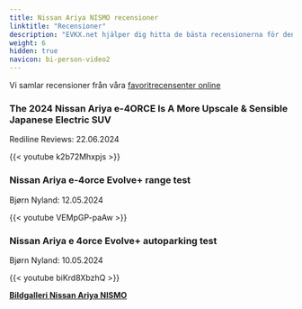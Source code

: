```yaml
---
title: Nissan Ariya NISMO recensioner
linktitle: "Recensioner"
description: "EVKX.net hjälper dig hitta de bästa recensionerna för denna modell."
weight: 6
hidden: true
navicon: bi-person-video2
---
```

Vi samlar recensioner från våra [favoritrecensenter online](../../../../../guides/evreviewers/)

<div class="container text-center shadow p-2 pe-4 mb-5 bg-body-tertiary rounded border">
<h3>The 2024 Nissan Ariya e-4ORCE Is A More Upscale & Sensible Japanese Electric SUV</h3>
<p>Rediline Reviews: 22.06.2024</p>

{{< youtube k2b72Mhxpjs >}}

</div>
<div class="container text-center shadow p-2 pe-4 mb-5 bg-body-tertiary rounded border">
<h3>Nissan Ariya e-4orce Evolve+ range test</h3>
<p>Bjørn Nyland: 12.05.2024</p>

{{< youtube VEMpGP-paAw >}}

</div>
<div class="container text-center shadow p-2 pe-4 mb-5 bg-body-tertiary rounded border">
<h3>Nissan Ariya e 4orce Evolve+ autoparking test</h3>
<p>Bjørn Nyland: 10.05.2024</p>

{{< youtube biKrd8XbzhQ >}}

</div>
<div class="mt-3 mb-3">
<a href="../gallery/" class="text-decoration-none text-black">
<strong><i class="bi-arrow-left"></i>Bildgalleri  </strong>
</a>
<a href="../" class="text-decoration-none text-black float-end">
<strong>Nissan Ariya NISMO <i class="bi-arrow-right"></i></strong>
</a>
</div>
